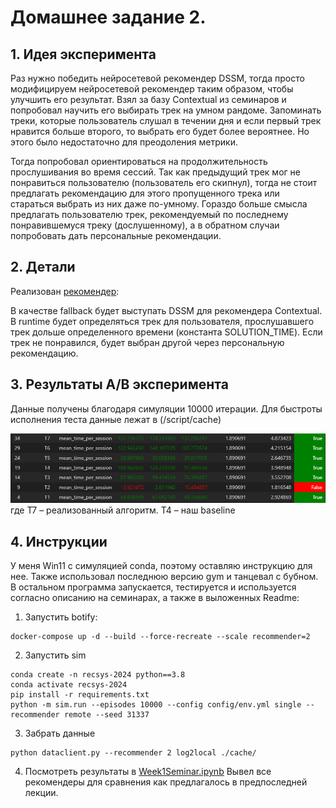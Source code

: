 # Домашнее задание 2.

## 1. Идея эксперимента

Раз нужно победить нейросетевой рекомендер DSSM, тогда просто модифицируем нейросетевой рекомендер таким образом, чтобы улучшить его результат.
Взял за базу Contextual из семинаров и попробовал научить его выбирать трек на умном рандоме. Запоминать треки, которые пользователь слушал в течении дня и если первый трек нравится больше второго, то выбрать его будет более вероятнее. Но этого было недостаточно для преодоления метрики.

Тогда попробовал ориентироваться на продолжительность прослушивания во время сессий. Так как предыдущий трек мог не понравиться пользователю (пользователь его скипнул), тогда не стоит предлагать рекомендацию для этого пропущенного трека или стараться выбрать из них даже по-умному. Гораздо больше смысла предлагать пользователю трек, рекомендуемый по последнему понравившемуся треку (дослушенному), а в обратном случаи попробовать дать персональные рекомендации.

## 2. Детали

Реализован [рекомендер](botify/botify/recommenders/contextualmod.py):

В качестве fallback будет выступать DSSM для рекомендера Contextual. 
В runtime будет определяться трек для пользователя, прослушавшего трек дольше определенного времени (константа SOLUTION_TIME). 
Если трек не понравился, будет выбран другой через персональную рекомендацию. 

## 3. Результаты A/B эксперимента

Данные получены благодаря симуляции 10000 итерации.
Для быстроты исполнения теста данные лежат в (/script/cache)

![Результат](results.png) где T7 – реализованный алгоритм. T4 – наш baseline

## 4. Инструкции

У меня Win11 c симуляцией conda, поэтому оставляю инструкцию для нее. Также использовал последнюю версию gym и танцевал с бубном.
В остальном программа запускается, тестируется и используется согласно описанию на семинарах, а также в выложенных Readme:

1. Запустить botify: 
```
docker-compose up -d --build --force-recreate --scale recommender=2
```
2. Запустить sim
```
conda create -n recsys-2024 python==3.8
conda activate recsys-2024
pip install -r requirements.txt
python -m sim.run --episodes 10000 --config config/env.yml single --recommender remote --seed 31337 
```
3. Забрать данные
```
python dataclient.py --recommender 2 log2local ./cache/
```
4. Посмотреть результаты в [Week1Seminar.ipynb](jupyter/Week1Seminar.ipynb)
Вывел все рекомендеры для сравнения как предлагалось в предпоследней лекции.

